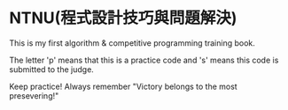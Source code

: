 # NTNU(程式設計技巧與問題解決)

This is my first algorithm & competitive programming training book.

The letter 'p' means that this is a practice code and 's' means this code is submitted to the judge.

Keep practice! Always remember "Victory belongs to the most presevering!"
